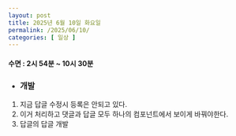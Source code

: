 ```yaml
---
layout: post
title: 2025년 6월 10일 화요일
permalink: /2025/06/10/
categories: [ 일상 ]
---
```

#### 수면 : 2시 54분 ~ 10시 30분
* ### 개발
1. 지금 답글 수정시 등록은 안되고 있다.
2. 이거 처리하고 댓글과 답글 모두 하나의 컴포넌트에서 보이게 바꿔야한다.
3. 답글의 답글 개발